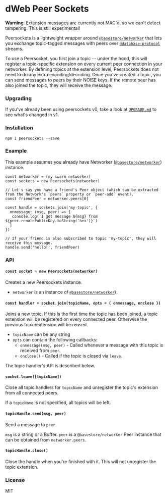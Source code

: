 # dWeb Peer Sockets


__Warning__: Extension messages are currently not MAC'd, so we can't detect tampering. This is still experimental!

Peersockets is a lightweight wrapper around [`@basestore/networker`](https://github.com/dwebprotocol/basestore-networker) that lets you exchange topic-tagged messages with peers over [`ddatabase-protocol`](https://github.com/dwebprotocol/ddatabase-protocol) streams.

To use a Peersocket, you first join a topic -- under the hood, this will register a topic-specific extension on every current peer connection in your networker. By defining topics at the extension level, Peersockets does not need to do any extra encoding/decoding. Once you've created a topic, you can send messages to peers by their NOISE keys. If the remote peer has also joined the topic, they will receive the message.

### Upgrading
If you've already been using peersockets v0, take a look at [`UPGRADE.md`](https://github.com/dwebprotocol/dweb-peersockets/blob/master/upgrade.md) to see what's changed in v1.

### Installation
```
npm i peersockets --save
```
### Example
This example assumes you already have Networker ([`@basestore/networker`](https://github.com/dwebprotocol/basestore-swarm-networking)) instance.
```
const networker = (my swarm networker)
const sockets = new Peersockets(networker)

// Let's say you have a friend's Peer object (which can be extracted from the Network's `peers` property or `peer-add` event).
const friendPeer = networker.peers[0]

const handle = sockets.join('my-topic', {
  onmessage: (msg, peer) => {
   console.log(`I got message ${msg} from ${peer.remotePublicKey.toString('hex')}`)
  }
})

// If your friend is also subscribed to topic 'my-topic', they will receive this message.
handle.send('hello!', friendPeer)
```
### API
#### `const socket = new Peersockets(networker)`
Creates a new Peersockets instance. 

* `networker` is an instance of [`@basestore/networker`](https://github.com/dwebprotocol/basestore-networker)).

#### `const handler = socket.join(topicName, opts = { onmessage, onclose })`
Joins a new topic. If this is the first time the topic has been joined, a topic extension will be registered on every connected peer. Otherwise the previous topic/extension will be reused.

* `topicName` can be any string
* `opts` can contain the following callbacks:
  * `onmessage(msg, peer)` - Called whenever a message with this topic is received from `peer`.
  * `onclose()` - Called if the topic is closed via `leave`.
  
The topic handler's API is described below.
  
#### `socket.leave([topicName])`
Close all topic handlers for `topicName` and unregister the topic's extension from all connected peers.

If a `topicName` is not specified, all topics will be left.

#### `topicHandle.send(msg, peer)`
Send a message to `peer`.

`msg` is a string or a Buffer.
`peer` is a `@basestore/networker` Peer instance that can be obtained from `networker.peers`.

#### `topicHandle.close()`
Close the handle when you're finished with it. This will not unregister the topic extension.

### License
MIT
